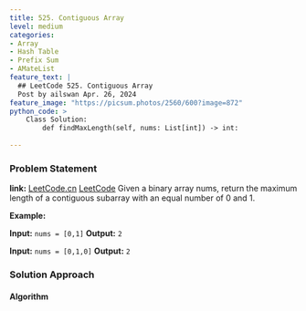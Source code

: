 ```yaml
---
title: 525. Contiguous Array
level: medium
categories:
- Array
- Hash Table
- Prefix Sum
- AMateList
feature_text: |
  ## LeetCode 525. Contiguous Array
  Post by ailswan Apr. 26, 2024
feature_image: "https://picsum.photos/2560/600?image=872"
python_code: >
    Class Solution:
        def findMaxLength(self, nums: List[int]) -> int:
                      
---
```


### Problem Statement
**link:**
[LeetCode.cn](https://leetcode.cn/problems/contiguous-array/)
[LeetCode](https://leetcode.com/contiguous-array/)
Given a binary array nums, return the maximum length of a contiguous subarray with an equal number of 0 and 1.



**Example:**

**Input:** `nums = [0,1]`
**Output:** `2`

**Input:** `nums = [0,1,0]`
**Output:** `2`
 
 
### Solution Approach
 
#### Algorithm
 